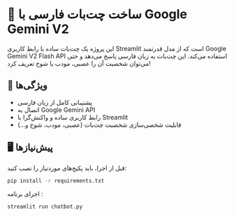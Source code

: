 # 🤖 ساخت چت‌بات فارسی با Google Gemini V2

این پروژه یک چت‌بات ساده با رابط کاربری Streamlit است که از مدل قدرتمند Google Gemini V2 Flash API استفاده می‌کند. این چت‌بات به زبان فارسی پاسخ می‌دهد و حتی می‌توان شخصیت آن را عصبی، مودب یا شوخ تعریف کرد!

## 🚀 ویژگی‌ها

- پشتیبانی کامل از زبان فارسی
- اتصال به Google Gemini API
- رابط کاربری ساده و واکنش‌گرا با Streamlit
- قابلیت شخصی‌سازی شخصیت چت‌بات (عصبی، مودب، شوخ و...)

## 🖥 پیش‌نیازها

قبل از اجرا، باید پکیج‌های موردنیاز را نصب کنید:

```bash
pip install -r requirements.txt
```
اجرای برنامه :
```bash
streamlit run chatbot.py
```
